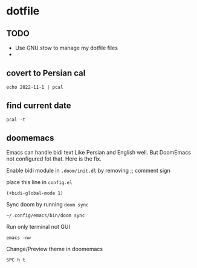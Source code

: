 # dotfile

## TODO
- Use GNU stow to manage my dotfile files
- 


## covert to Persian cal
```
echo 2022-11-1 | pcal
```
## find current date

```
pcal -t 
```

## doomemacs

Emacs can handle bidi text Like Persian and English well. But DoomEmacs not configured fot that.
Here is the fix.

Enable bidi module in `.doom/init.dl` by removing ;; comment sign

place this line in `config.el`

  ```(+bidi-global-mode 1)```

Sync doom by running `doom sync`

  ```~/.config/emacs/bin/doom sync```

Run only terminal not GUI
```
emacs -nw
```

Change/Preview theme in doomemacs
```
SPC h t 
```

